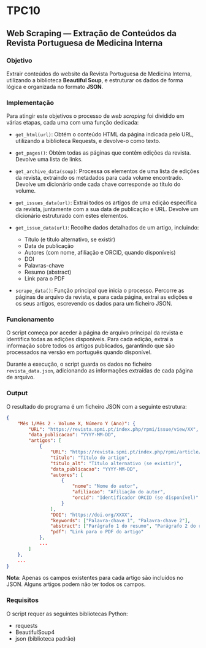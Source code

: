 # TPC10  
## Web Scraping — Extração de Conteúdos da Revista Portuguesa de Medicina Interna

### Objetivo
Extrair conteúdos do website da Revista Portuguesa de Medicina Interna, utilizando a biblioteca **Beautiful Soup**, e
estruturar os dados de forma lógica e organizada no formato **JSON**.

### Implementação
Para atingir este objetivos o processo de *web scraping* foi dividido em várias etapas, cada uma com uma função dedicada:

- `get_html(url)`: Obtém o conteúdo HTML da página indicada pelo URL, utilizando a biblioteca Requests, e devolve-o como texto.

- `get_pages()`: Obtém todas as páginas que contêm edições da revista. Devolve uma lista de links.

- `get_archive_data(soup)`: Processa os elementos de uma lista de edições da revista, extraindo os metadados para cada volume encontrado. Devolve um dicionário onde cada chave corresponde ao título do volume.

- `get_issues_data(url)`: Extrai todos os artigos de uma edição específica da revista, juntamente com a sua data de publicação e URL. Devolve um dicionário estruturado com estes elementos.

- `get_issue_data(url)`: Recolhe dados detalhados de um artigo, incluindo:
  - Título (e título alternativo, se existir)
  - Data de publicação
  - Autores (com nome, afiliação e ORCID, quando disponíveis)
  - DOI
  - Palavras-chave
  - Resumo (abstract)
  - Link para o PDF

- `scrape_data()`: Função principal que inicia o processo. Percorre as páginas de arquivo da revista, e para cada página, extrai as edições e os seus artigos, escrevendo os dados para um ficheiro JSON.

### Funcionamento
O script começa por aceder à página de arquivo principal da revista e identifica todas as edições disponíveis. Para cada edição, extrai a informação sobre todos os artigos publicados, garantindo que são processados na versão em português quando disponível.

Durante a execução, o script guarda os dados no ficheiro `revista_data.json`, adicionando as informações extraídas de cada página de arquivo.

### Output
O resultado do programa é um ficheiro JSON com a seguinte estrutura:

```json
{
    "Mês 1/Mês 2 - Volume X, Número Y (Ano)": {
        "URL": "https://revista.spmi.pt/index.php/rpmi/issue/view/XX",
        "data_publicacao": "YYYY-MM-DD",
        "artigos": [
            {
                "URL": "https://revista.spmi.pt/index.php/rpmi/article/view/XX",
                "titulo": "Título do artigo",
                "titulo_alt": "Título alternativo (se existir)",
                "data_publicacao": "YYYY-MM-DD",
                "autores": [
                    {
                        "nome": "Nome do autor",
                        "afiliacao": "Afiliação do autor",
                        "orcid": "Identificador ORCID (se disponível)"
                    }
                ],
                "DOI": "https://doi.org/XXXX",
                "keywords": ["Palavra-chave 1", "Palavra-chave 2"],
                "abstract": ["Parágrafo 1 do resumo", "Parágrafo 2 do resumo"],
                "pdf": "Link para o PDF do artigo"
            },
            ...
        ]
    },
    ...
}
```

**Nota**: Apenas os campos existentes para cada artigo são incluídos no JSON. Alguns artigos podem não ter todos os campos.

### Requisitos
O script requer as seguintes bibliotecas Python:
- requests
- BeautifulSoup4
- json (biblioteca padrão)